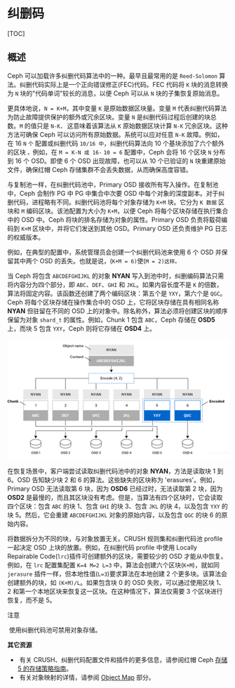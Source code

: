 # 纠删码

[TOC]

## 概述

Ceph 可以加载许多纠删代码算法中的一种。最早且最常用的是 `Reed-Solomon` 算法。纠删代码实际上是一个正向错误修正(FEC)代码。FEC 代码将 `K` 块的消息转换为 `N` 块的"代码单词"较长的消息，以便 Ceph 可以从 `N` 块的子集恢复原始消息。 		

更具体地说，`N = K+M`，其中变量 `K` 是原始数据区块量。变量 `M` 代表纠删代码算法为防止故障提供保护的额外或冗余区块。变量 `N` 是纠删代码过程后创建的块总数。`M` 的值只是 `N-K，` 这意味着该算法从 `K` 原始数据区块计算 `N-K` 冗余区块。这种方法可确保 Ceph 可以访问所有原始数据。系统可以应对任意 `N-K` 故障。例如，在 16 `N` `个` 配置或纠删代码 `10/16 中`，纠删代码算法向 10 个基块添加了六个额外的区块 `。`例如，在 `M = K-N 或 16-` `10 = 6` 配置中，Ceph 会将 16 个区块 `N` 分布到 16 个 OSD。即使 6 个 OSD 出现故障，也可以从 10 个已验证的 `N` 块重建原始文件，确保红帽 Ceph 存储集群不会丢失数据，从而确保高度容错。 		

与复制池一样，在纠删代码池中，Primary OSD 接收所有写入操作。在复制池中，Ceph 会制作 PG 中 PG 中集合中次要 OSD 中每个对象的深度副本。对于纠删代码，进程略有不同。纠删代码池将每个对象存储为 `K+M` 块。它分为 `K 数据` 区块和 `M` 编码区块。该池配置为大小为 `K+M`，以便 Ceph 将每个区块存储在执行集合中的 OSD 中。Ceph 将块的排名存储为对象的属性。Primary OSD 负责将载荷编码到 `K+M` 区块中，并将它们发送到其他 OSD。Primary OSD 还负责维护 PG 日志的权威版本。 		

例如，在典型的配置中，系统管理员会创建一个纠删代码池来使用 6 个 OSD 并保留其中两个 OSD 的丢失。也就是说，(`K+M = 6)`使(`M = 2)这样。` 		

当 Ceph 将包含 `ABCDEFGHIJKL` 的对象 **NYAN** 写入到池中时，纠删编码算法只需将内容分为四个部分，即 `ABC`、`DEF`、`GHI` 和 `JKL`。如果内容长度不是 `K` 的倍数，算法将固定内容。该函数还创建了两个编码区块：第五个是 `YXY`，第六个是 `QGC`。Ceph 将每个区块存储在操作集合中的 OSD 上，它将区块存储在具有相同名称 **NYAN** 但驻留在不同的 OSD 上的对象中。除名称外，算法必须将创建区块的顺序保留为对象 `shard_t` 的属性。例如，Chunk 1 包含 `ABC`，Ceph 存储在 **OSD5** 上，而块 5 包含 `YXY`，Ceph 则将它存储在 **OSD4** 上。 		

![](../../Image/c/ceph_纠删码.png)

在恢复场景中，客户端尝试读取纠删代码池中的对象 **NYAN**，方法是读取块 1 到 6。OSD 告知缺少块 2 和 6 的算法。这些缺失的区块称为 'erasures'。例如，Primary OSD 无法读取第 6 块，因为 **OSD6** 已经过时，无法读取第 2 块，因为 **OSD2** 是最慢的，而且其区块没有考虑。但是，当算法有四个区块时，它会读取四个区块：包含 `ABC` 的块 1、包含 `GHI` 的块 3、包含 `JKL` 的块 4，以及包含 `YXY` 的块 5。然后，它会重建 `ABCDEFGHIJKL` 对象的原始内容，以及包含 `QGC` 的块 6 的原始内容。 		

将数据拆分为不同的块，与对象放置无关。CRUSH 规则集和纠删代码池 profile 一起决定 OSD 上块的放置。例如，在纠删代码 profile 中使用 Locally Repairable Code(`lrc`)插件可创建额外的区块，需要较少的 OSD 才能从中恢复。例如，在 `lrc` 配置集配置 `K=4 M=2 L=3` 中，算法会创建六个区块(`K+M`)，就如同 `jerasure` 插件一样，但本地性值(`L=3`)要求算法在本地创建 2 个更多块。该算法会创建额外的块，如 `(K+M)/L`。如果包含块 0 的 OSD 失败，可以通过使用区块 1、2 和第一个本地区块来恢复这一区块。在这种情况下，算法仅需要 3 个区块进行恢复，而不是 5。 		

注意

​					使用纠删代码池可禁用对象存储。 			

**其它资源**

- ​						有关 CRUSH、纠删代码配置文件和插件的更多信息，请参阅红帽 Ceph [存储 5 的存储策略指南](https://access.redhat.com/documentation/en-us/red_hat_ceph_storage/5/html-single/storage_strategies_guide/)。 				
- ​						有关对象映射的详情，请参阅 [Object Map](https://access.redhat.com/documentation/zh-cn/red_hat_ceph_storage/5/html/architecture_guide/{architecture-guide}#arch-obj-map_arch) 部分。 				